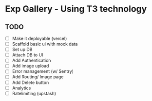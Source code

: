 # Exp Gallery - Using T3 technology

## TODO

- [ ] Make it deployable (vercel)
- [ ] Scaffold basic ui with mock data
- [ ] Set up DB
- [ ] Attach DB to UI
- [ ] Add Authentication
- [ ] Add image upload
- [ ] Error management (w/ Sentry)
- [ ] Add Routing/ Image page
- [ ] Add Delete button
- [ ] Analytics
- [ ] Ratelimiting (upstash)
